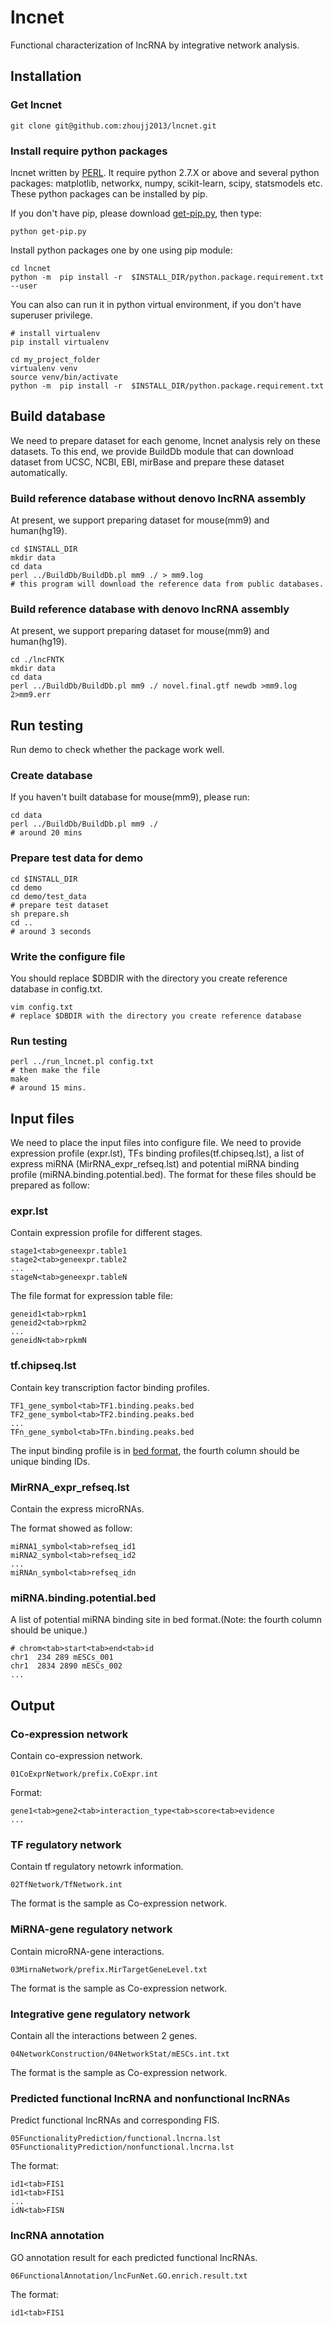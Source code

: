 # lncnet
Functional characterization of lncRNA by integrative network analysis.

## Installation

### Get lncnet
```
git clone git@github.com:zhoujj2013/lncnet.git
```

### Install require python packages

lncnet written by [PERL](https://www.perl.org/). It require python 2.7.X or above and several python packages: matplotlib, networkx, numpy, scikit-learn, scipy, statsmodels etc. These python packages can be installed by pip.

If you don't have pip, please download [get-pip.py](https://bootstrap.pypa.io/get-pip.py), then type:

```
python get-pip.py
```

Install python packages one by one using pip module:

```
cd lncnet
python -m  pip install -r  $INSTALL_DIR/python.package.requirement.txt --user 
```

You can also can run it in python virtual environment, if you don't have superuser privilege.

```
# install virtualenv
pip install virtualenv

cd my_project_folder
virtualenv venv
source venv/bin/activate
python -m  pip install -r  $INSTALL_DIR/python.package.requirement.txt
```


## Build database

We need to prepare dataset for each genome, lncnet analysis rely on these datasets. To this end, we provide BuildDb module that can download dataset from UCSC, NCBI, EBI, mirBase and prepare these dataset automatically.

### Build reference database without denovo lncRNA assembly

At present, we support preparing dataset for mouse(mm9) and human(hg19).

```
cd $INSTALL_DIR
mkdir data
cd data
perl ../BuildDb/BuildDb.pl mm9 ./ > mm9.log
# this program will download the reference data from public databases.
```

### Build reference database with denovo lncRNA assembly

At present, we support preparing dataset for mouse(mm9) and human(hg19).

```
cd ./lncFNTK
mkdir data
cd data
perl ../BuildDb/BuildDb.pl mm9 ./ novel.final.gtf newdb >mm9.log 2>mm9.err
```

## Run testing

Run demo to check whether the package work well.

### Create database

If you haven't built database for mouse(mm9), please run:

```
cd data
perl ../BuildDb/BuildDb.pl mm9 ./
# around 20 mins
```

### Prepare test data for demo

```
cd $INSTALL_DIR
cd demo
cd demo/test_data
# prepare test dataset
sh prepare.sh
cd ..
# around 3 seconds
```

### Write the configure file

You should replace $DBDIR with the directory you create reference database in config.txt.
```
vim config.txt
# replace $DBDIR with the directory you create reference database
```

### Run testing

```
perl ../run_lncnet.pl config.txt
# then make the file
make
# around 15 mins.
```

## Input files

We need to place the input files into configure file. We need to provide expression profile (expr.lst), TFs binding profiles(tf.chipseq.lst), a list of express miRNA (MirRNA_expr_refseq.lst) and potential miRNA binding profile (miRNA.binding.potential.bed). The format for these files should be prepared as follow:

### expr.lst

Contain expression profile for different stages.

```
stage1<tab>geneexpr.table1
stage2<tab>geneexpr.table2
...
stageN<tab>geneexpr.tableN
```

The file format for expression table file:
```
geneid1<tab>rpkm1
geneid2<tab>rpkm2
...
geneidN<tab>rpkmN
```

### tf.chipseq.lst

Contain key transcription factor binding profiles.

```
TF1_gene_symbol<tab>TF1.binding.peaks.bed
TF2_gene_symbol<tab>TF2.binding.peaks.bed
...
TFn_gene_symbol<tab>TFn.binding.peaks.bed
```

The input binding profile is in [bed format](https://genome.ucsc.edu/FAQ/FAQformat.html#format1), the fourth column should be unique binding IDs.

### MirRNA_expr_refseq.lst

Contain the express microRNAs.

The format showed as follow:

```
miRNA1_symbol<tab>refseq_id1
miRNA2_symbol<tab>refseq_id2
...
miRNAn_symbol<tab>refseq_idn
```
### miRNA.binding.potential.bed

A list of potential miRNA binding site in bed format.(Note: the fourth column should be unique.)

```
# chrom<tab>start<tab>end<tab>id
chr1  234 289 mESCs_001
chr1  2834 2890 mESCs_002
...
```

## Output

### Co-expression network

Contain co-expression network.

```
01CoExprNetwork/prefix.CoExpr.int
```

Format:

```
gene1<tab>gene2<tab>interaction_type<tab>score<tab>evidence
...
```

### TF regulatory network

Contain tf regulatory netowrk information.

```
02TfNetwork/TfNetwork.int
```

The format is the sample as Co-expression network.

### MiRNA-gene regulatory network

Contain microRNA-gene interactions.
```
03MirnaNetwork/prefix.MirTargetGeneLevel.txt
```

The format is the sample as Co-expression network.

### Integrative gene regulatory network

Contain all the interactions between 2 genes.
```
04NetworkConstruction/04NetworkStat/mESCs.int.txt
```

The format is the sample as Co-expression network.

### Predicted functional lncRNA and nonfunctional lncRNAs

Predict functional lncRNAs and corresponding FIS. 

```
05FunctionalityPrediction/functional.lncrna.lst
05FunctionalityPrediction/nonfunctional.lncrna.lst
```

The format:

```
id1<tab>FIS1
id1<tab>FIS1
...
idN<tab>FISN
```

### lncRNA annotation

GO annotation result for each predicted functional lncRNAs.
```
06FunctionalAnnotation/lncFunNet.GO.enrich.result.txt
```

The format:

```
id1<tab>FIS1
```
